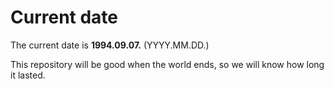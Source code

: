 # Current date

The current date is **1994.09.07.** (YYYY.MM.DD.)

This repository will be good when the world ends, so we will know how long it lasted.